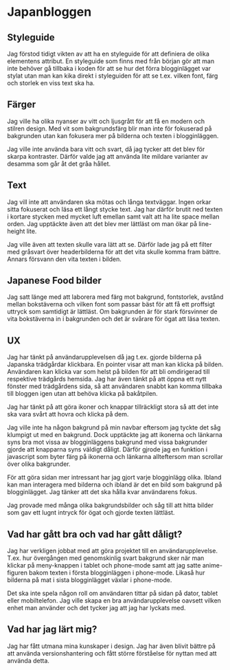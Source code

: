 # Japanbloggen

## Styleguide

Jag förstod tidigt vikten av att ha en styleguide för att definiera de olika elementens attribut. En styleguide som finns med från början gör att man inte behöver gå tillbaka i koden för att se hur det förra blogginlägget var stylat utan man kan kika direkt i styleguiden för att se t.ex. vilken font, färg och storlek en viss text ska ha.

## Färger

Jag ville ha olika nyanser av vitt och ljusgrått för att få en modern och stilren design. Med vit som bakgrundsfärg blir man inte för fokuserad på bakgrunden utan kan fokusera mer på bilderna och texten i blogginläggen.

Jag ville inte använda bara vitt och svart, då jag tycker att det blev för skarpa kontraster. Därför valde jag att använda lite mildare varianter av desamma som går åt det gråa hållet.

## Text

Jag vill inte att användaren ska mötas och långa textväggar. Ingen orkar sitta fokuserat och läsa ett långt stycke text. Jag har därför brutit ned texten i kortare stycken med mycket luft emellan samt valt att ha lite space mellan orden. Jag upptäckte även att det blev mer lättläst om man ökar på line-height lite.

Jag ville även att texten skulle vara lätt att se. Därför lade jag på ett filter med gråsvart över headerbilderna för att det vita skulle komma fram bättre. Annars försvann den vita texten i bilden.

## Japanese Food bilder

Jag satt länge med att laborera med färg mot bakgrund, fontstorlek, avstånd mellan bokstäverna och vilken font som passar bäst för att få ett proffsigt uttryck som samtidigt är lättläst. Om bakgrunden är för stark försvinner de vita bokstäverna in i bakgrunden och det är svårare för ögat att läsa texten.

## UX

Jag har tänkt på användarupplevelsen då jag t.ex. gjorde bilderna på Japanska trädgårdar klickbara. En pointer visar att man kan klicka på bilden. Användaren kan klicka var som helst på bilden för att bli omdirigerad till respektive trädgårds hemsida. Jag har även tänkt på att öppna ett nytt fönster med trädgårdens sida, så att användaren snabbt kan komma tillbaka till bloggen igen utan att behöva klicka på bakåtpilen.

Jag har tänkt på att göra ikoner och knappar tillräckligt stora så att det inte ska vara svårt att hovra och klicka på dem.

Jag ville inte ha någon bakgrund på min navbar eftersom jag tyckte det såg klumpigt ut med en bakgrund. Dock upptäckte jag att ikonerna och länkarna syns bra mot vissa av blogginläggens bakgrund med vissa bakgrunder gjorde att knapparna syns väldigt dåligt. Därför gjrode jag en funktion i javascript som byter färg på ikonerna och länkarna allteftersom man scrollar över olika bakgrunder.

För att göra sidan mer intressant har jag gjort varje blogginlägg olika. Ibland kan man interagera med bilderna och ibland är det en bild som bakgrund på blogginlägget. Jag tänker att det ska hålla kvar användarens fokus.

Jag provade med många olika bakgrundsbilder och såg till att hitta bilder som gav ett lugnt intryck för ögat och gjorde texten lättläst.

## Vad har gått bra och vad har gått dåligt?

Jag har verkligen jobbat med att göra projektet till en användarupplevelse. T.ex. hur övergången med genomskinlig svart bakgrund sker när man klickar på meny-knappen i tablet och phone-mode samt att jag satte anime-figuren bakom texten i första blogginläggen i phone-mode. Likaså hur bilderna på mat i sista blogginlägget växlar i phone-mode.

Det ska inte spela någon roll om användaren tittar på sidan på dator, tablet eller mobiltelefon. Jag ville skapa en bra användarupplevelse oavsett vilken enhet man använder och det tycker jag att jag har lyckats med.

## Vad har jag lärt mig?

Jag har fått utmana mina kunskaper i design. Jag har även blivit bättre på att använda versionshantering och fått större förståelse för nyttan med att använda detta.

